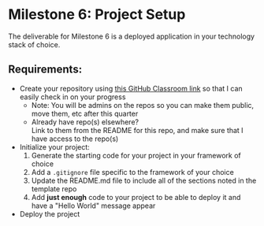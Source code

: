 # Milestone 6: Project Setup

The deliverable for Milestone 6 is a deployed application in your technology stack of choice.

## Requirements:

* Create your repository using [this GitHub Classroom link](https://classroom.github.com/a/8cGR409z) so that I can easily check in on your progress
  * Note: You will be admins on the repos so you can make them public, move them, etc after this quarter
  * Already have repo(s) elsewhere?  <br>Link to them from the README for this repo, and make sure that I have access to the repo(s)
* Initialize your project:
  1. Generate the starting code for your project in your framework of choice
  2. Add a `.gitignore` file specific to the framework of your choice
  3. Update the README.md file to include all of the sections noted in the template repo
  4. Add __just enough__ code to your project to be able to deploy it and have a "Hello World" message appear
* Deploy the project
